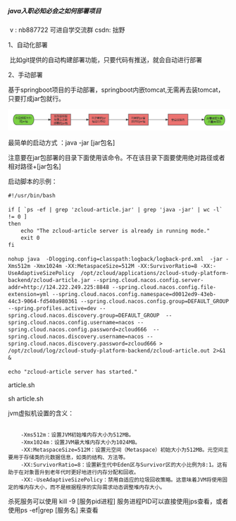 #####                                                                                                        java入职必知必会之如何部署项目

​                                                                                                                      v :  nb887722  可进自学交流群             csdn:    拙野



1、自动化部署

​    比如git提供的自动构建部署功能，只要代码有推送，就会自动进行部署

2、手动部署

​    基于springboot项目的手动部署，springboot内嵌tomcat,无需再去装tomcat，只要打成jar包就行。

![部署项目流程图](图片/部署项目流程图.png)

最简单的启动方式 ：java -jar [jar包名]  

  注意要在jar包部署的目录下面使用该命令。不在该目录下面要使用绝对路径或者相对路径+[jar包名]

启动脚本的示例：

```
#!/usr/bin/bash

if [ `ps -ef | grep 'zcloud-article.jar' | grep 'java -jar' | wc -l` != 0 ]
then
    echo "The zcloud-article server is already in running mode."
    exit 0
fi

nohup java  -Dlogging.config=classpath:logback/logback-prd.xml  -jar -Xms512m -Xmx1024m -XX:MetaspaceSize=512M -XX:SurvivorRatio=8 -XX:-UseAdaptiveSizePolicy  /opt/zcloud/applications/zcloud-study-platform-backend/zcloud-article.jar --spring.cloud.nacos.config.server-addr=http://124.222.249.225:8848 --spring.cloud.nacos.config.file-extension=yml --spring.cloud.nacos.config.namespace=d0012ed9-43eb-44c3-9064-fd540a980361 --spring.cloud.nacos.config.group=DEFAULT_GROUP --spring.profiles.active=dev --spring.cloud.nacos.discovery.group=DEFAULT_GROUP  --spring.cloud.nacos.config.username=nacos --spring.cloud.nacos.config.password=zcloud666  --spring.cloud.nacos.discovery.username=nacos --spring.cloud.nacos.discovery.password=zcloud666 > /opt/zcloud/log/zcloud-study-platform-backend/zcloud-article.out 2>&1 &

echo "zcloud-article server has started."

```

article.sh

sh article.sh

jvm虚拟机设置的含义：

```

    -Xms512m：设置JVM初始堆内存大小为512MB。
    -Xmx1024m：设置JVM最大堆内存大小为1024MB。
    -XX:MetaspaceSize=512M：设置元空间（Metaspace）初始大小为512MB。元空间主要用于存储类的元数据信息，如类的结构、方法等。
    -XX:SurvivorRatio=8：设置新生代中Eden区与Survivor区的大小比例为8:1。这有助于在对象晋升到老年代时更好地进行内存分配和回收。
    -XX:-UseAdaptiveSizePolicy：禁用自适应的垃圾回收策略。这意味着JVM将使用固定的堆内存大小，而不是根据程序的实际需求动态调整堆内存大小。

```



杀死服务可以使用  kill -9 [服务pid进程]   服务进程PID可以直接使用jps查看，或者使用ps -ef|grep  [服务名] 来查看